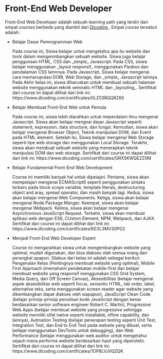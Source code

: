 # Front-End Web Developer

Front-End Web Developer adalah sebuah learning path yang terdiri dari empat _courses_ berbeda yang diambil dari <a href = "https://https://www.dicoding.com/learningpaths/22">Dicoding </a>. Empat _course_ tersebut adalah:

- Belajar Dasar Pemrogramman Web
    <p>Pada course ini, Siswa belajar untuk mengetahui apa itu website dan tools dalam mengenmbangkan sebuah website. Siswa juga belajar penggunaan HTML, CSS dan _simple_ Javascript. Pada CSS, siswa belajar menggunakan _layout responsif_ menggunakan Flexbox dan pendalaman CSS lainnnya. Pada Javascript, Siswa belajar mengenai cara memanupulasi DOM, Web Storage, dan _simple_ Javascript lainnya. Pada Akhir kelas ini, siswa diharuskan untuk membuat  sebuah halaman website menggunakan teknik semnatic HTML dan _layouting_. Sertifikat dari course ini dapat dilihat dari link ini: https://www.dicoding.com/certificates/0LZ03RQQRZ65 </p>
    
- Belajar Membuat Front-End Web untuk Pemula
    <p> Pada course ini, siswa lebih diarahkan untuk meperdalam ilmu mengenai Javascript. Siswa akan belajar mengnai dasar Javascript seperti: statement, expression, data structure, dan fungsi. Kemudian, siswa akan belajar mengenai Browser Object, Teknik manipulasi DOM, dan Event pada HTML element. Setelah itu, Siswa belajar mengenai Web Storage seperti tipe web storage dan menggunakan Local Storage. Terakhir, siswa akan membuat sebuah website yang menerapkan teknik manipulasi DOM dan web storage. Sertifikat dari course ini dapat dilihat dari link ini: https://www.dicoding.com/certificates/GRX5KWQE2Z0M </p>
    
- Belajar Fundamental Front-End Web Development
    <p> Course ini memiliki banyak hal untuk dipelajari. Pertama, siswa akan mempelajari mengenai ECMAScript6 seperti penggunakan sintaks terbaru pada block scope variable, template literals, destructuring object and aray, spread operator, dan masih banyak lagi. Kedua, siswa akan belajar mengenai Web Components. Ketiga, siswa akan belajar mengenai Node Package Manger. Keempat, siswa akan belajar mengenai Webpack. Kelima, siswa akan belajar mengenai Asynchronous JavaScript Request. Terkahir, siswa akan membuat aplikasi web dengan ES6, CUstom Element, NPM, Webpack, dan AJAX. Sertifikat dari course ini dapat dilihat dari link ini: https://www.dicoding.com/certificates/KEXL3MV30PG2 </p>
    
- Menjadi Front-End Web Developer Expert
    <p>Course ini mengarahkan siswa untuk mengembangkan website yang optimal, mudah digunakan, dan bisa diakses olah semua orang dari perangkat apapun. Silabus dari kelas ini adalah sebagai berikut: Pengenalan Kelas (Pentingnya membuat website yang optimal), Mobile First Approach (memahami pendekatan mobile-first dan belajar membuat website yang responsif menggunakan CSS Grid System, Media Query, dan Off Screen Canvas), Aksesibilitas (belajar mengenai aspek aksesibilitas web seperti focus, semantic HTML, tab order, label, alternative teks, serta menggunakan screen reader agar website yang dikembangkan dapat diakses oleh siapapun), JavaScript Clean Code (belajar prinsip-prinsip penulisan kode JavaScript dengan benar berdasarkan senior software engineer Robert C. Martin), Progressive Web Apps (belajar membuat website yang progressive sehingga website memiliki sifat native seperti installable, ofline capability, dan lainnya), Autmation Testing (belajar penerapan testing seperti Unit Test, Integration Test, dan End to End Test pada website yang dibuat, serta bellajar menggunakan DevTools untuk debugging), dan Web Performance (belajar menggunakan web auditor untuk mengetahui sejauh mana performa website berdasarkan hasil yang diperoleh). Sertifikat dari course ini dapat dilihat dari link ini: https://www.dicoding.com/certificates/1OP8LVJVQZQK </p>
